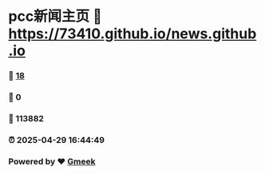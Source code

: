 # pcc新闻主页 :link: https://73410.github.io/news.github.io 
### :page_facing_up: [18](https://73410.github.io/news.github.io/tag.html) 
### :speech_balloon: 0 
### :hibiscus: 113882 
### :alarm_clock: 2025-04-29 16:44:49 
### Powered by :heart: [Gmeek](https://github.com/Meekdai/Gmeek)
